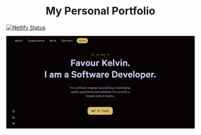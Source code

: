 <h1 align="center">
 My Personal Portfolio 
</h1>

[![Netlify Status](https://api.netlify.com/api/v1/badges/630631b4-8b79-4f01-8c82-cd0d9886ac9d/deploy-status)](https://app.netlify.com/sites/fakela/deploys)
 
![demo](https://raw.githubusercontent.com/fakela/fakela.github.io/master/src/images/mine.png)
